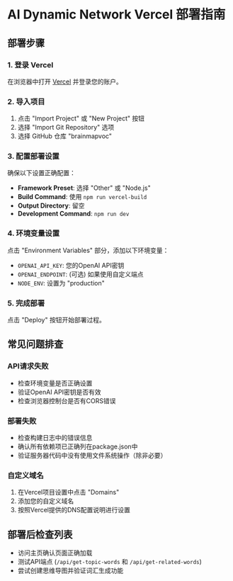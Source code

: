 # AI Dynamic Network Vercel 部署指南

## 部署步骤

### 1. 登录 Vercel

在浏览器中打开 [Vercel](https://vercel.com/) 并登录您的账户。

### 2. 导入项目

1. 点击 "Import Project" 或 "New Project" 按钮
2. 选择 "Import Git Repository" 选项
3. 选择 GitHub 仓库 "brainmapvoc"

### 3. 配置部署设置

确保以下设置正确配置：

- **Framework Preset**: 选择 "Other" 或 "Node.js"
- **Build Command**: 使用 `npm run vercel-build`
- **Output Directory**: 留空
- **Development Command**: `npm run dev`

### 4. 环境变量设置

点击 "Environment Variables" 部分，添加以下环境变量：

- `OPENAI_API_KEY`: 您的OpenAI API密钥
- `OPENAI_ENDPOINT`: (可选) 如果使用自定义端点
- `NODE_ENV`: 设置为 "production"

### 5. 完成部署

点击 "Deploy" 按钮开始部署过程。

## 常见问题排查

### API请求失败

- 检查环境变量是否正确设置
- 验证OpenAI API密钥是否有效
- 检查浏览器控制台是否有CORS错误

### 部署失败

- 检查构建日志中的错误信息
- 确认所有依赖项已正确列在package.json中
- 验证服务器代码中没有使用文件系统操作（除非必要）

### 自定义域名

1. 在Vercel项目设置中点击 "Domains"
2. 添加您的自定义域名
3. 按照Vercel提供的DNS配置说明进行设置

## 部署后检查列表

- 访问主页确认页面正确加载
- 测试API端点 (`/api/get-topic-words` 和 `/api/get-related-words`)
- 尝试创建思维导图并验证词汇生成功能
